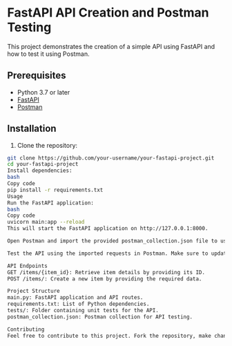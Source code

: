 
# FastAPI API Creation and Postman Testing

This project demonstrates the creation of a simple API using FastAPI and how to test it using Postman.

## Prerequisites

- Python 3.7 or later
- [FastAPI](https://fastapi.tiangolo.com/)
- [Postman](https://www.postman.com/)

## Installation

1. Clone the repository:

```bash
git clone https://github.com/your-username/your-fastapi-project.git
cd your-fastapi-project
Install dependencies:
bash
Copy code
pip install -r requirements.txt
Usage
Run the FastAPI application:
bash
Copy code
uvicorn main:app --reload
This will start the FastAPI application on http://127.0.0.1:8000.

Open Postman and import the provided postman_collection.json file to use pre-configured requests for testing.

Test the API using the imported requests in Postman. Make sure to update the request parameters as needed.

API Endpoints
GET /items/{item_id}: Retrieve item details by providing its ID.
POST /items/: Create a new item by providing the required data.

Project Structure
main.py: FastAPI application and API routes.
requirements.txt: List of Python dependencies.
tests/: Folder containing unit tests for the API.
postman_collection.json: Postman collection for API testing.

Contributing
Feel free to contribute to this project. Fork the repository, make changes, and submit a pull request.
